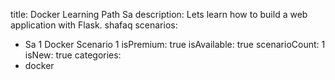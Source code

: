 title: Docker Learning Path Sa
description: Lets learn how to build a web application with Flask. shafaq
scenarios: 
  - Sa 1 Docker Scenario 1
isPremium: true
isAvailable: true
scenarioCount: 1
isNew: true
categories: 
  - docker
